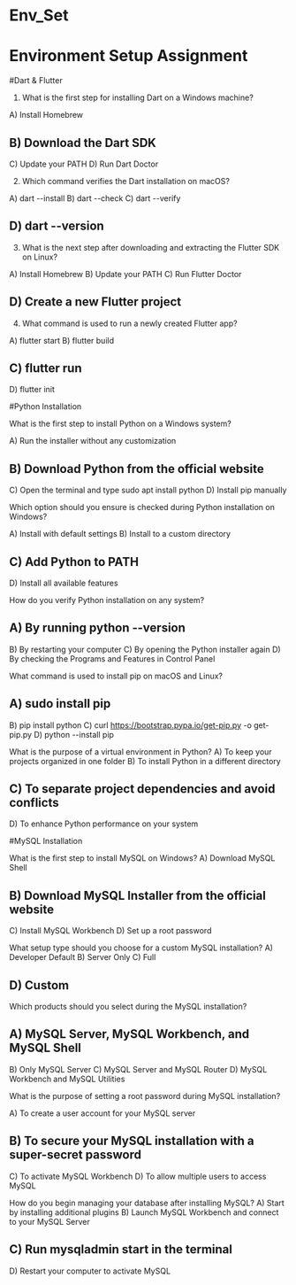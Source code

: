 # Env_Set

# Environment Setup Assignment

#Dart & Flutter

1. What is the first step for installing Dart on a Windows machine?

A) Install Homebrew
## B) Download the Dart SDK
C) Update your PATH
D) Run Dart Doctor


2. Which command verifies the Dart installation on macOS?

A) dart --install
B) dart --check
C) dart --verify
## D) dart --version


3. What is the next step after downloading and extracting the Flutter SDK on Linux?

A) Install Homebrew
B) Update your PATH
C) Run Flutter Doctor
## D) Create a new Flutter project


4. What command is used to run a newly created Flutter app?

A) flutter start
B) flutter build
## C) flutter run
D) flutter init


#Python Installation

What is the first step to install Python on a Windows system?

A) Run the installer without any customization
## B) Download Python from the official website
C) Open the terminal and type sudo apt install python
D) Install pip manually

Which option should you ensure is checked during Python installation on Windows?

A) Install with default settings
B) Install to a custom directory
## C) Add Python to PATH
D) Install all available features

How do you verify Python installation on any system?
## A) By running python --version
B) By restarting your computer
C) By opening the Python installer again
D) By checking the Programs and Features in Control Panel

What command is used to install pip on macOS and Linux?

## A) sudo install pip
B) pip install python
C) curl https://bootstrap.pypa.io/get-pip.py -o get-pip.py
D) python --install pip

What is the purpose of a virtual environment in Python?
A) To keep your projects organized in one folder
B) To install Python in a different directory
## C) To separate project dependencies and avoid conflicts
D) To enhance Python performance on your system

#MySQL Installation

What is the first step to install MySQL on Windows?
A) Download MySQL Shell
## B) Download MySQL Installer from the official website
C) Install MySQL Workbench
D) Set up a root password

What setup type should you choose for a custom MySQL installation?
A) Developer Default
B) Server Only
C) Full
## D) Custom

Which products should you select during the MySQL installation?
## A) MySQL Server, MySQL Workbench, and MySQL Shell
B) Only MySQL Server
C) MySQL Server and MySQL Router
D) MySQL Workbench and MySQL Utilities

What is the purpose of setting a root password during MySQL installation?

A) To create a user account for your MySQL server
## B) To secure your MySQL installation with a super-secret password
C) To activate MySQL Workbench
D) To allow multiple users to access MySQL

How do you begin managing your database after installing MySQL?
A) Start by installing additional plugins
B) Launch MySQL Workbench and connect to your MySQL Server
## C) Run mysqladmin start in the terminal
D) Restart your computer to activate MySQL
